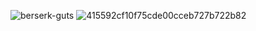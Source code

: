 ![berserk-guts](https://user-images.githubusercontent.com/66226188/177146240-3a05f7a9-d0a3-48b1-8a76-b8d9b096b183.gif)
![415592cf10f75cde00cceb727b722b82](https://user-images.githubusercontent.com/66226188/177148699-1cc55a29-d268-4a56-b047-5883c6daa187.gif)

